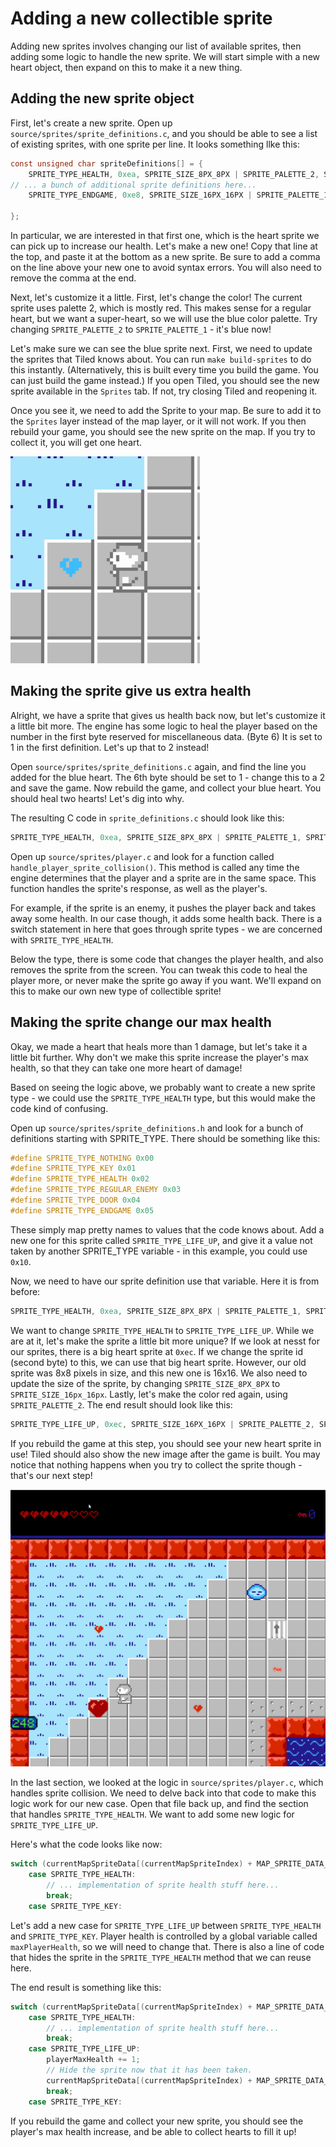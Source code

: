 # Adding a new collectible sprite

Adding new sprites involves changing our list of available sprites, then adding some logic to handle the new sprite.
We will start simple with a new heart object, then expand on this to make it a new thing.

## Adding the new sprite object

First, let's create a new sprite. Open up `source/sprites/sprite_definitions.c`, and you should be able to see a list
of existing sprites, with one sprite per line. It looks something llke this:

```c
const unsigned char spriteDefinitions[] = {
    SPRITE_TYPE_HEALTH, 0xea, SPRITE_SIZE_8PX_8PX | SPRITE_PALETTE_2, SPRITE_ANIMATION_NONE, SPRITE_MOVEMENT_NONE, 1, 0x00, 0x00,
// ... a bunch of additional sprite definitions here...
    SPRITE_TYPE_ENDGAME, 0xe8, SPRITE_SIZE_16PX_16PX | SPRITE_PALETTE_1, SPRITE_ANIMATION_NONE, SPRITE_MOVEMENT_NONE, 0x00, 0x00, 0x00

};
```

In particular, we are interested in that first one, which is the heart sprite we can pick up to
increase our health. Let's make a new one! Copy that line at the top, and paste it at the bottom as
a new sprite. Be sure to add a comma on the line above your new one to avoid syntax errors. You will
also need to remove the comma at the end. 

Next, let's customize it a little. First, let's change the color! The current sprite uses palette 2, 
which is mostly red. This makes sense for a regular heart, but we want a super-heart, so we will use
the blue color palette. Try changing `SPRITE_PALETTE_2` to `SPRITE_PALETTE_1` - it's blue now! 

Let's make sure we can see the blue sprite next. First, we need to update the sprites that Tiled
knows about. You can run `make build-sprites` to do this instantly. (Alternatively, this is built
every time you build the game. You can just build the game instead.) If you open Tiled, you should
see the new sprite available in the `Sprites` tab. If not, try closing Tiled and reopening it. 

Once you see it, we need to add the Sprite to your map. Be sure to add it to the `Sprites` layer
instead of the map layer, or it will not work. If you then rebuild your game, you should see the
new sprite on the map. If you try to collect it, you will get one heart. 

![Blue heart sprite](../images/blue_heart.png)

## Making the sprite give us extra health

Alright, we have a sprite that gives us health back now, but let's customize it a little bit
more. The engine has some logic to heal the player based on the number in the first byte
reserved for miscellaneous data. (Byte 6) It is set to 1 in the first definition. Let's
up that to 2 instead! 

Open `source/sprites/sprite_definitions.c` again, and find the line you added for the blue
heart. The 6th byte should be set to 1 - change this to a 2 and save the game. Now rebuild
the game, and collect your blue heart. You should heal two hearts! Let's dig into why.

The resulting C code in `sprite_definitions.c` should look like this:
```c
SPRITE_TYPE_HEALTH, 0xea, SPRITE_SIZE_8PX_8PX | SPRITE_PALETTE_1, SPRITE_ANIMATION_NONE, SPRITE_MOVEMENT_NONE, 2, 0x00, 0x00
```

Open up `source/sprites/player.c` and look for a function called `handle_player_sprite_collision()`.
This method is called any time the engine determines that the player and a sprite are in
the same space. This function handles the sprite's response, as well as the player's. 

For example, if  the sprite is an enemy, it pushes the player back and takes away some 
health. In our case though, it adds some health back. There is a switch statement in here 
that goes through sprite types - we are concerned with `SPRITE_TYPE_HEALTH`.

Below the type, there is some code that changes the player health, and also removes
the sprite from the screen. You can tweak this code to heal the player more, or
never make the sprite go away if you want. We'll expand on this to make our own
new type of collectible sprite!

## Making the sprite change our max health

Okay, we made a heart that heals more than 1 damage, but let's take it a little bit
further. Why don't we make this sprite increase the player's max health, so that they
can take one more heart of damage!

Based on seeing the logic above, we probably want to create a new sprite type - we 
could use the `SPRITE_TYPE_HEALTH` type, but this would make the code kind of confusing.

Open up `source/sprites/sprite_definitions.h` and look for a bunch of definitions starting
with SPRITE_TYPE. There should be something like this: 

```c
#define SPRITE_TYPE_NOTHING 0x00
#define SPRITE_TYPE_KEY 0x01
#define SPRITE_TYPE_HEALTH 0x02
#define SPRITE_TYPE_REGULAR_ENEMY 0x03 
#define SPRITE_TYPE_DOOR 0x04
#define SPRITE_TYPE_ENDGAME 0x05
```

These simply map pretty names to values that the code knows about. Add a new one for
this sprite called `SPRITE_TYPE_LIFE_UP`, and give it a value not taken by another 
SPRITE_TYPE variable - in this example, you could use `0x10`. 

Now, we need to have our sprite definition use that variable. Here it is from before:

```c
SPRITE_TYPE_HEALTH, 0xea, SPRITE_SIZE_8PX_8PX | SPRITE_PALETTE_1, SPRITE_ANIMATION_NONE, SPRITE_MOVEMENT_NONE, 2, 0x00, 0x00
```

We want to change `SPRITE_TYPE_HEALTH` to `SPRITE_TYPE_LIFE_UP`. While we are at it, let's
make the sprite a little bit more unique? If we look at nesst for our sprites, there is
a big heart sprite at `0xec`. If we change the sprite id (second byte) to this, we can 
use that big heart sprite. However, our old sprite was 8x8 pixels in size, and this new 
one is 16x16. We also need to update the size of the sprite, by changing 
`SPRITE_SIZE_8PX_8PX` to `SPRITE_SIZE_16px_16px`. Lastly, let's make the color red again,
using `SPRITE_PALETTE_2`. The end result should look like this: 

```c
SPRITE_TYPE_LIFE_UP, 0xec, SPRITE_SIZE_16PX_16PX | SPRITE_PALETTE_2, SPRITE_ANIMATION_NONE, SPRITE_MOVEMENT_NONE, 2, 0x00, 0x00
```

If you rebuild the game at this step, you should see your new heart sprite in use!
Tiled should also show the new image after the game is built. You may notice that
nothing happens when you try to collect the sprite though - that's our next step!

![big heart](../images/big_heart.png)

In the last section, we looked at the logic in `source/sprites/player.c`, which 
handles sprite collision. We need to delve back into that code to make this logic
work for our new case. Open that file back up, and find the section that handles
`SPRITE_TYPE_HEALTH`. We want to add some new logic for `SPRITE_TYPE_LIFE_UP`.

Here's what the code looks like now: 

```c
switch (currentMapSpriteData[(currentMapSpriteIndex) + MAP_SPRITE_DATA_POS_TYPE]) {
    case SPRITE_TYPE_HEALTH:
        // ... implementation of sprite health stuff here...
        break;
    case SPRITE_TYPE_KEY:

```

Let's add a new case for `SPRITE_TYPE_LIFE_UP` between `SPRITE_TYPE_HEALTH` and 
`SPRITE_TYPE_KEY`. Player health is controlled by a global variable called 
`maxPlayerHealth`, so we will need to change that. There is also a line of code
that hides the sprite in the `SPRITE_TYPE_HEALTH` method that we can reuse here.

The end result is something like this: 

```c
switch (currentMapSpriteData[(currentMapSpriteIndex) + MAP_SPRITE_DATA_POS_TYPE]) {
    case SPRITE_TYPE_HEALTH:
        // ... implementation of sprite health stuff here...
        break;
    case SPRITE_TYPE_LIFE_UP:
        playerMaxHealth += 1;
        // Hide the sprite now that it has been taken.
        currentMapSpriteData[(currentMapSpriteIndex) + MAP_SPRITE_DATA_POS_TYPE] = SPRITE_TYPE_OFFSCREEN;
        break;
    case SPRITE_TYPE_KEY:

```

If you rebuild the game and collect your new sprite, you should see the player's
max health increase, and be able to collect hearts to fill it up!